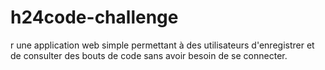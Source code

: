 # h24code-challenge
r une application web simple permettant à des utilisateurs d'enregistrer et de consulter des bouts de code sans avoir besoin de se connecter. 
